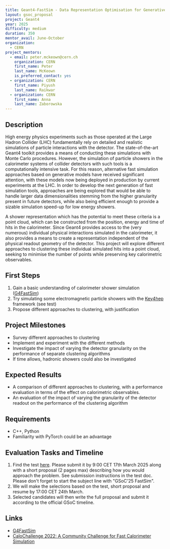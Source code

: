 ```yaml
---
title: Geant4-FastSim - Data Representation Optimisation for Generative Model-based Fast Calorimeter Shower Simulation
layout: gsoc_proposal
project: Geant4
year: 2025
difficulty: medium
duration: 350
mentor_avail: June-October
organization:
  - CERN
project_mentors:
  - email: peter.mckeown@cern.ch
    organization: CERN
    first_name: Peter
    last_name: McKeown
    is_preferred_contact: yes
  - organization: CERN
    first_name: Piyush
    last_name: Raikwar
  - organization: CERN
    first_name: Anna
    last_name: Zaborowska
---
```


## Description

High energy physics experiments such as those operated at the Large Hadron Collider (LHC) fundamentally rely on detailed and realistic simulations of particle interactions with the detector. The state-of-the-art Geant4 toolkit provides a means of conducting these simulations with Monte Carlo procedures.  However, the simulation of particle showers in the calorimeter systems of collider detectors with such tools is a computationally intensive task. For this reason, alternative fast simulation approaches based on generative models have received significant attention, with these models now being deployed in production by current experiments at the LHC. In order to develop the next generation of fast simulation tools, approaches are being explored that would be able to handle larger data dimensionalities stemming from the higher granularity present in future detectors, while also being efficient enough to provide a sizable simulation speed-up for low energy showers. 

A shower representation which has the potential to meet these criteria is a point cloud, which can be constructed from the position, energy and time of hits in the calorimeter. Since Geant4 provides access to the (very numerous) individual physical interactions simulated in the calorimeter, it also provides a means to create a representation independent of the physical readout geometry of the detector. This project will explore different approaches to clustering these individual simulated hits into a point cloud, seeking to minimise the number of points while preserving key calorimetric observables.

## First Steps

1. Gain a basic understanding of calorimeter shower simulation ([G4FastSim](https://g4fastsim.web.cern.ch/))
2. Try simulating some electromagnetic particle showers with the [Key4hep](https://key4hep.github.io/key4hep-doc/) framework (see test)
3. Propose different approaches to clustering, with justification

## Project Milestones

* Survey different approaches to clustering
* Implement and experiment with the different methods
* Investigate the impact of varying the detector granularity on the performance of separate clustering algorithms
* If time allows, hadronic showers could also be investigated

## Expected Results

* A comparison of different approaches to clustering, with a performance evaluation in terms of the effect on calorimetric observables.
* An evaluation of the impact of varying the granularity of the detector readout on the performance of the clustering algorithm

## Requirements

* C++, Python
* Familiarity with PyTorch could be an advantage

## Evaluation Tasks and Timeline

1. Find the test [here](https://docs.google.com/document/d/1XYF8xFfprqiYYnjxu7Bzm8Ps-s646VJhIkDCQJd8n_8/edit?usp=sharing). Please submit it by 9:00 CET 17th March 2025 along with a short proposal (2 pages max) describing how you would approach the problem. See submission instructions in the test doc. Please don't forget to start the subject line with "GSoC'25 FastSim".
2. We will make the selections based on the test, short proposal and resume by 17:00 CET 24th March.
3. Selected candidates will then write the full proposal and submit it according to the official GSoC timeline.

## Links
* [G4FastSim](https://g4fastsim.web.cern.ch/)
* [CaloChallenge 2022: A Community Challenge for Fast Calorimeter Simulation](https://arxiv.org/abs/2410.21611)
